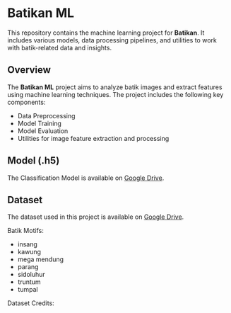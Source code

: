 # Batikan ML

This repository contains the machine learning project for **Batikan**. It includes various models, data processing pipelines, and utilities to work with batik-related data and insights.

## Overview

The **Batikan ML** project aims to analyze batik images and extract features using machine learning techniques. The project includes the following key components:

- Data Preprocessing
- Model Training
- Model Evaluation
- Utilities for image feature extraction and processing

## Model (.h5)

The Classification Model is available on [Google Drive](https://drive.google.com/drive/folders/1bkKK0lqCNtoNIndkFr2Hwem9-q7fei3G?usp=sharing).

## Dataset

The dataset used in this project is available on [Google Drive](https://drive.google.com/drive/folders/1bkKK0lqCNtoNIndkFr2Hwem9-q7fei3G?usp=sharing).

Batik Motifs:

- insang
- kawung
- mega mendung
- parang
- sidoluhur
- truntum
- tumpal

Dataset Credits:
